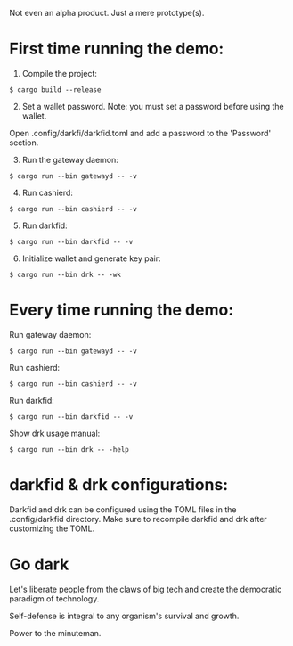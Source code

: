Not even an alpha product. Just a mere prototype(s).

# First time running the demo:

1. Compile the project:

```console
$ cargo build --release
```

2. Set a wallet password. Note: you must set a password before using the wallet.

Open .config/darkfi/darkfid.toml and add a password to the 'Password' section.

3. Run the gateway daemon:

```console
$ cargo run --bin gatewayd -- -v
```

4. Run cashierd:

```console
$ cargo run --bin cashierd -- -v
```

5. Run darkfid:

```console
$ cargo run --bin darkfid -- -v
```

6. Initialize wallet and generate key pair:

```console
$ cargo run --bin drk -- -wk 
```

# Every time running the demo:

Run gateway daemon:

```console
$ cargo run --bin gatewayd -- -v
```

Run cashierd:

```console
$ cargo run --bin cashierd -- -v
```

Run darkfid:

```console
$ cargo run --bin darkfid -- -v
```

Show drk usage manual:

```console
$ cargo run --bin drk -- -help
```

# darkfid & drk configurations:

Darkfid and drk can be configured using the TOML files in the .config/darkfid directory. Make sure to recompile darkfid and drk after customizing the TOML.

# Go dark

Let's liberate people from the claws of big tech and create the democratic paradigm of technology.

Self-defense is integral to any organism's survival and growth.

Power to the minuteman.
